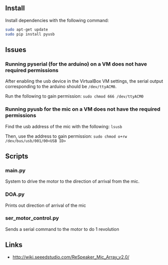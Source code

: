 ## Install
Install dependencies with the following command:
```bash
sudo apt-get update
sudo pip install pyusb
```

## Issues
### Running pyserial (for the arduino) on a VM does not have required permissions
After enabling the usb device in the VirtualBox VM settings, the serial output corresponding to the arduino should be `/dev/ttyACM0`. 

Run the following to gain permission:
`sudo chmod 666 /dev/ttyACM0`

### Running pyusb for the mic on a VM does not have the required permissions
Find the usb address of the mic with the following:
`lsusb`

Then, use the address to gain permission:
`sudo chmod o+rw /dev/bus/usb/001/00<USB ID>`

## Scripts
### main.py
System to drive the motor to the direction of arrival from the mic.

### DOA.py
Prints out direction of arrival of the mic

### ser_motor_control.py
Sends a serial command to the motor to do 1 revolution

## Links
* http://wiki.seeedstudio.com/ReSpeaker_Mic_Array_v2.0/